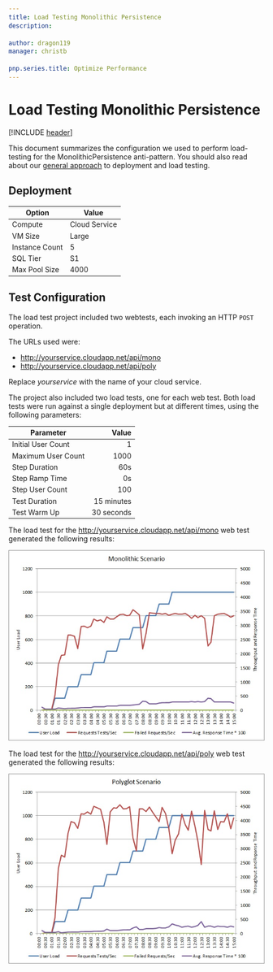 ```yaml
---
title: Load Testing Monolithic Persistence
description: 

author: dragon119
manager: christb

pnp.series.title: Optimize Performance
---
```

# Load Testing Monolithic Persistence
[!INCLUDE [header](../../_includes/header.md)]

This document summarizes the configuration we used to perform load-testing for the MonolithicPersistence anti-pattern. You should also read about our [general approach][general approach] to deployment and load testing.

## Deployment

 Option             | Value  
------------------- | -------------
Compute             | Cloud Service
VM Size             | Large
Instance Count      | 5
SQL Tier            | S1
Max Pool Size       | 4000

## Test Configuration

The load test project included two webtests, each invoking an HTTP `POST` operation.

The URLs used were:

- http://yourservice.cloudapp.net/api/mono
- http://yourservice.cloudapp.net/api/poly

Replace *yourservice* with the name of your cloud service.

The project also included two load tests, one for each web test. Both load tests were
run against a single deployment but at different times, using the following parameters:

Parameter           | Value
------------------- | ------------:
Initial User Count  | 1
Maximum User Count  | 1000
Step Duration       | 60s
Step Ramp Time      | 0s
Step User Count     | 100
Test Duration       | 15 minutes
Test Warm Up        | 30 seconds

The load test for the http://yourservice.cloudapp.net/api/mono web test generated the following results:

![Load-test results][LoadTest1]

The load test for the http://yourservice.cloudapp.net/api/poly web test generated the following results:

![Load-test results][LoadTest2]

[general approach]: ../load-testing.md

[LoadTest1]: _images/MonolithicScenarioLoadTest.jpg
[LoadTest2]: _images/PolyglotScenarioLoadTest.jpg
